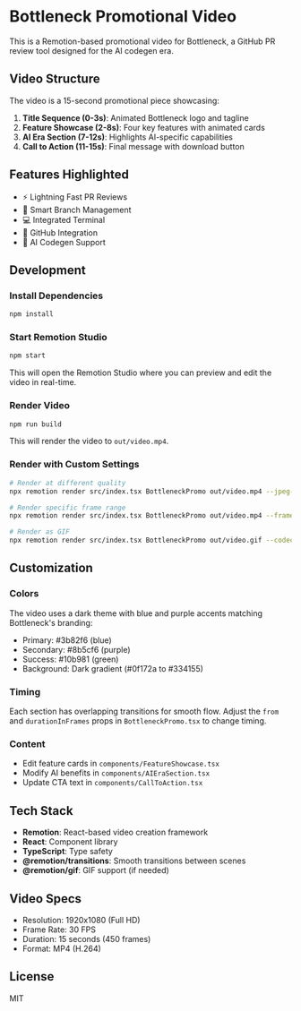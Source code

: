 # Bottleneck Promotional Video

This is a Remotion-based promotional video for Bottleneck, a GitHub PR review tool designed for the AI codegen era.

## Video Structure

The video is a 15-second promotional piece showcasing:

1. **Title Sequence (0-3s)**: Animated Bottleneck logo and tagline
2. **Feature Showcase (2-8s)**: Four key features with animated cards
3. **AI Era Section (7-12s)**: Highlights AI-specific capabilities
4. **Call to Action (11-15s)**: Final message with download button

## Features Highlighted

- ⚡ Lightning Fast PR Reviews
- 🌳 Smart Branch Management  
- 💻 Integrated Terminal
- 🔗 GitHub Integration
- 🤖 AI Codegen Support

## Development

### Install Dependencies
```bash
npm install
```

### Start Remotion Studio
```bash
npm start
```

This will open the Remotion Studio where you can preview and edit the video in real-time.

### Render Video
```bash
npm run build
```

This will render the video to `out/video.mp4`.

### Render with Custom Settings
```bash
# Render at different quality
npx remotion render src/index.tsx BottleneckPromo out/video.mp4 --jpeg-quality 95

# Render specific frame range
npx remotion render src/index.tsx BottleneckPromo out/video.mp4 --frames 0-90

# Render as GIF
npx remotion render src/index.tsx BottleneckPromo out/video.gif --codec gif
```

## Customization

### Colors
The video uses a dark theme with blue and purple accents matching Bottleneck's branding:
- Primary: #3b82f6 (blue)
- Secondary: #8b5cf6 (purple)
- Success: #10b981 (green)
- Background: Dark gradient (#0f172a to #334155)

### Timing
Each section has overlapping transitions for smooth flow. Adjust the `from` and `durationInFrames` props in `BottleneckPromo.tsx` to change timing.

### Content
- Edit feature cards in `components/FeatureShowcase.tsx`
- Modify AI benefits in `components/AIEraSection.tsx`
- Update CTA text in `components/CallToAction.tsx`

## Tech Stack

- **Remotion**: React-based video creation framework
- **React**: Component library
- **TypeScript**: Type safety
- **@remotion/transitions**: Smooth transitions between scenes
- **@remotion/gif**: GIF support (if needed)

## Video Specs

- Resolution: 1920x1080 (Full HD)
- Frame Rate: 30 FPS
- Duration: 15 seconds (450 frames)
- Format: MP4 (H.264)

## License

MIT